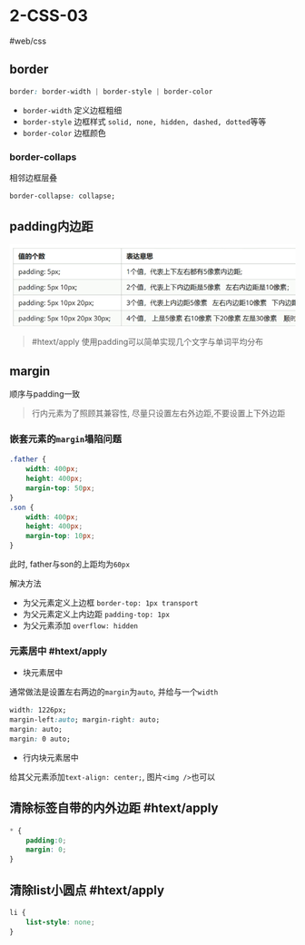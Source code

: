 # 2-CSS-03

#web/css 

## border
```css
border: border-width | border-style | border-color
```

- `border-width` 定义边框粗细
- `border-style` 边框样式 `solid, none, hidden, dashed, dotted`等等
- `border-color` 边框颜色

### border-collaps
相邻边框层叠
```css
border-collapse: collapse;
```

## padding内边距

![padding](./images/02-css-03-01.png)

>  #htext/apply 使用padding可以简单实现几个文字与单词平均分布

## margin

顺序与padding一致

> 行内元素为了照顾其兼容性, 尽量只设置左右外边距,不要设置上下外边距

### 嵌套元素的`margin`塌陷问题

```css
.father {
	width: 400px;
	height: 400px;
	margin-top: 50px;
}
.son {
	width: 400px;
	height: 400px;
	margin-top: 10px;
}
```

此时, father与son的上距均为`60px`

解决方法
- 为父元素定义上边框 `border-top: 1px transport`
- 为父元素定义上内边距 `padding-top: 1px`
- 为父元素添加 `overflow: hidden`


### 元素居中 #htext/apply
- 块元素居中

通常做法是设置左右两边的`margin`为`auto`, 并给与一个`width`

```css
width: 1226px;
margin-left:auto; margin-right: auto;
margin: auto;
margin: 0 auto;
```

- 行内块元素居中

给其父元素添加`text-align: center;`, 图片`<img />`也可以

## 清除标签自带的内外边距 #htext/apply 

```css
* {
	padding:0;
	margin: 0;
}
```

## 清除list小圆点 #htext/apply 

```css
li {
 	list-style: none;
}
```